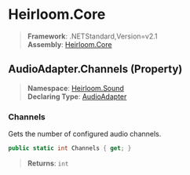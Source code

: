 # Heirloom.Core

> **Framework**: .NETStandard,Version=v2.1  
> **Assembly**: [Heirloom.Core][0]

## AudioAdapter.Channels (Property)

> **Namespace**: [Heirloom.Sound][0]  
> **Declaring Type**: [AudioAdapter][1]

### Channels

Gets the number of configured audio channels.

```cs
public static int Channels { get; }
```

> **Returns**: `int`

[0]: ../../../Heirloom.Core.md
[1]: ../AudioAdapter.md
